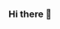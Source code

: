 ### Hi there 👋

<!--
**sk-ismail/sk-ismail** is a ✨ _special_ ✨ repository because its `README.md` (this file) appears on your GitHub profile.

Here are some ideas to get you started:

- 🔭 I’m currently working on ...
- 🌱 I’m currently learning React
- 👯 I’m looking to collaborate on React Projects
- 🤔 I’m looking for help with ...
- 💬 Ask me about Anything
- 📫 How to reach me: 6303978910
- 😄 Pronouns: ...
- ⚡ Fun fact: React sucks
-->
